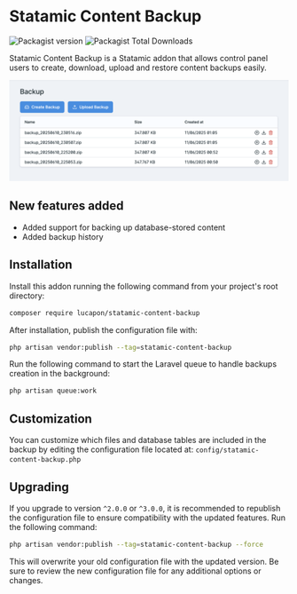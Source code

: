 # Statamic Content Backup

![Packagist version](https://flat.badgen.net/packagist/v/lucapon/statamic-content-backup/latest) ![Packagist Total Downloads](https://flat.badgen.net/packagist/dt/lucapon/statamic-content-backup)

Statamic Content Backup is a Statamic addon that allows control panel users to create, download, upload and restore content backups easily.

<img src="images/image.png" />

## New features added

- Added support for backing up database-stored content
- Added backup history

## Installation

Install this addon running the following command from your project's root directory:

```bash
composer require lucapon/statamic-content-backup
```

After installation, publish the configuration file with:

```bash
php artisan vendor:publish --tag=statamic-content-backup
```

Run the following command to start the Laravel queue to handle backups creation in the background:

```bash
php artisan queue:work
```

## Customization

You can customize which files and database tables are included in the backup by editing the configuration file located at: `config/statamic-content-backup.php`

## Upgrading

If you upgrade to version `^2.0.0` or `^3.0.0`, it is recommended to republish the configuration file to ensure compatibility with the updated features. Run the following command:

```bash
php artisan vendor:publish --tag=statamic-content-backup --force
```

This will overwrite your old configuration file with the updated version. Be sure to review the new configuration file for any additional options or changes.
